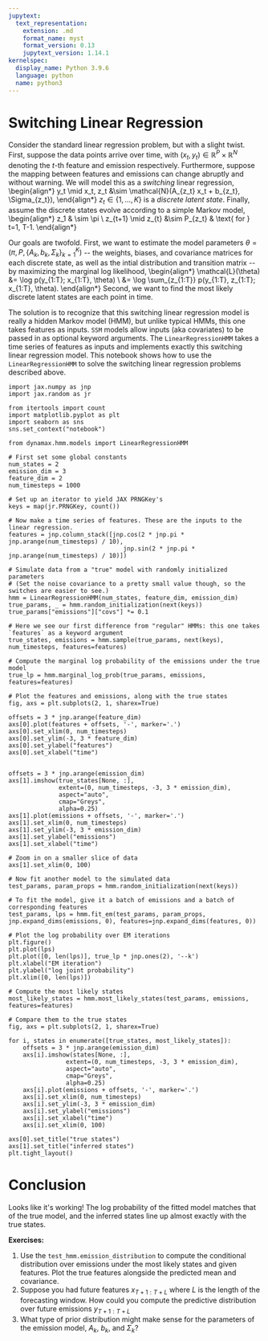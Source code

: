 ```yaml
---
jupytext:
  text_representation:
    extension: .md
    format_name: myst
    format_version: 0.13
    jupytext_version: 1.14.1
kernelspec:
  display_name: Python 3.9.6
  language: python
  name: python3
---
```


# Switching Linear Regression

Consider the standard linear regression problem, but with a slight twist. First, suppose the data points arrive over time, with $(x_t, y_t) \in \mathbb{R}^{P} \times \mathbb{R}^N$ denoting the $t$-th feature and emission respectively. 
Furthermore, suppose the mapping between features and emissions can change abruptly and without warning. We will model this as a _switching_ linear regression,
\begin{align*}
y_t \mid x_t, z_t &\sim \mathcal{N}(A_{z_t} x_t + b_{z_t}, \Sigma_{z_t}),
\end{align*}
$z_t \in \{1, \ldots, K\}$ is a _discrete latent state_. Finally, assume the discrete states evolve according to a simple Markov model,
\begin{align*}
z_1 & \sim \pi \\
z_{t+1} \mid z_{t} &\sim P_{z_t} & \text{ for } t=1, T-1.
\end{align*}

Our goals are twofold. First, we want to estimate the model parameters $\theta = (\pi, P, \{A_k, b_k, \Sigma_k\}_{k=1}^K)$ -- the weights, biases, and covariance matrices for each discrete state, as well as the intial distribution and transition matrix -- by maximizing the marginal log likelihood,
\begin{align*}
\mathcal{L}(\theta) &= 
\log p(y_{1:T}; x_{1:T}, \theta) \\
&= \log \sum_{z_{1:T}} p(y_{1:T}, z_{1:T}; x_{1:T}, \theta).
\end{align*}
Second, we want to find the most likely discrete latent states are each point in time.

The solution is to recognize that this switching linear regression model is really a hidden Markov model (HMM), but unlike typical HMMs, this one takes features as inputs. `SSM` models allow inputs (aka covariates) to be passed in as optional keyword arguments. The `LinearRegressionHMM` takes a time series of features as inputs and implements exactly this switching linear regression model. This notebook shows how to use the `LinearRegressionHMM` to solve the switching linear regression problems described above.

```{code-cell} ipython3
import jax.numpy as jnp
import jax.random as jr

from itertools import count
import matplotlib.pyplot as plt
import seaborn as sns
sns.set_context("notebook")

from dynamax.hmm.models import LinearRegressionHMM
```

```{code-cell} ipython3
# First set some global constants
num_states = 2
emission_dim = 3
feature_dim = 2
num_timesteps = 1000

# Set up an iterator to yield JAX PRNGKey's
keys = map(jr.PRNGKey, count())
```

```{code-cell} ipython3
# Now make a time series of features. These are the inputs to the linear regression.
features = jnp.column_stack([jnp.cos(2 * jnp.pi * jnp.arange(num_timesteps) / 10),
                                jnp.sin(2 * jnp.pi * jnp.arange(num_timesteps) / 10)])
```

```{code-cell} ipython3
# Simulate data from a "true" model with randomly initialized parameters
# (Set the noise covariance to a pretty small value though, so the switches are easier to see.)
hmm = LinearRegressionHMM(num_states, feature_dim, emission_dim)
true_params, _ = hmm.random_initialization(next(keys))
true_params["emissions"]["covs"] *= 0.1

# Here we see our first difference from "regular" HMMs: this one takes `features` as a keyword argument
true_states, emissions = hmm.sample(true_params, next(keys), num_timesteps, features=features)

# Compute the marginal log probability of the emissions under the true model
true_lp = hmm.marginal_log_prob(true_params, emissions, features=features)
```

```{code-cell} ipython3
# Plot the features and emissions, along with the true states
fig, axs = plt.subplots(2, 1, sharex=True)

offsets = 3 * jnp.arange(feature_dim)
axs[0].plot(features + offsets, '-', marker='.')
axs[0].set_xlim(0, num_timesteps)
axs[0].set_ylim(-3, 3 * feature_dim)
axs[0].set_ylabel("features")
axs[0].set_xlabel("time")


offsets = 3 * jnp.arange(emission_dim)
axs[1].imshow(true_states[None, :],
              extent=(0, num_timesteps, -3, 3 * emission_dim),
              aspect="auto",
              cmap="Greys",
              alpha=0.25)
axs[1].plot(emissions + offsets, '-', marker='.')
axs[1].set_xlim(0, num_timesteps)
axs[1].set_ylim(-3, 3 * emission_dim)
axs[1].set_ylabel("emissions")
axs[1].set_xlabel("time")

# Zoom in on a smaller slice of data
axs[1].set_xlim(0, 100)
```

```{code-cell} ipython3
# Now fit another model to the simulated data
test_params, param_props = hmm.random_initialization(next(keys))

# To fit the model, give it a batch of emissions and a batch of corresponding features
test_params, lps = hmm.fit_em(test_params, param_props, jnp.expand_dims(emissions, 0), features=jnp.expand_dims(features, 0))

# Plot the log probability over EM iterations
plt.figure()
plt.plot(lps)
plt.plot([0, len(lps)], true_lp * jnp.ones(2), '--k')
plt.xlabel("EM iteration")
plt.ylabel("log joint probability")
plt.xlim([0, len(lps)])
```

```{code-cell} ipython3
# Compute the most likely states
most_likely_states = hmm.most_likely_states(test_params, emissions, features=features)

# Compare them to the true states
fig, axs = plt.subplots(2, 1, sharex=True)

for i, states in enumerate([true_states, most_likely_states]):
    offsets = 3 * jnp.arange(emission_dim)
    axs[i].imshow(states[None, :],
                extent=(0, num_timesteps, -3, 3 * emission_dim),
                aspect="auto",
                cmap="Greys",
                alpha=0.25)
    axs[i].plot(emissions + offsets, '-', marker='.')
    axs[i].set_xlim(0, num_timesteps)
    axs[i].set_ylim(-3, 3 * emission_dim)
    axs[i].set_ylabel("emissions")
    axs[i].set_xlabel("time")
    axs[i].set_xlim(0, 100)

axs[0].set_title("true states")
axs[1].set_title("inferred states")
plt.tight_layout()
```

# Conclusion
Looks like it's working! The log probability of the fitted model matches that of the true model, and the inferred states line up almost exactly with the true states. 

**Exercises:**
1. Use the `test_hmm.emission_distribution` to compute the conditional distribution over emissions under the most likely states and given features. Plot the true features alongside the predicted mean and covariance.
2. Suppose you had future features $x_{T+1:T+L}$ where $L$ is the length of the forecasting window. How could you compute the predictive distribution over future emissions $y_{T+1:T+L}$
3. What type of prior distribution might make sense for the parameters of the emission model, $A_k$, $b_k$, and $\Sigma_k$?
